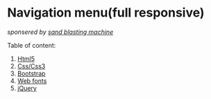 # Navigation menu(full responsive)
_sponsered by [sand blasting machine](https://www.airoshotblast.net/)_

Table of content:
1. [Html5](https://github.com/a2zproviders/)
2. [Css/Css3](#)
3. [Bootstrap](#)
4. [Web fonts](#)
5. [jQuery](#)
